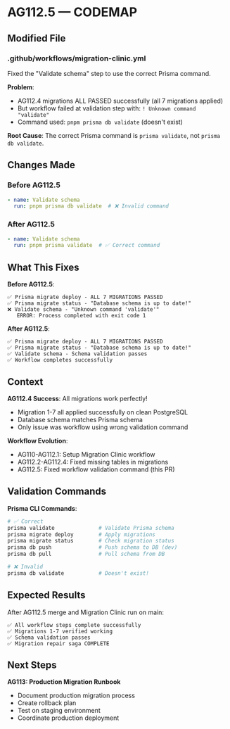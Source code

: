 # AG112.5 — CODEMAP

## Modified File

### .github/workflows/migration-clinic.yml
Fixed the "Validate schema" step to use the correct Prisma command.

**Problem**:
- AG112.4 migrations ALL PASSED successfully (all 7 migrations applied)
- But workflow failed at validation step with: `! Unknown command "validate"`
- Command used: `pnpm prisma db validate` (doesn't exist)

**Root Cause**:
The correct Prisma command is `prisma validate`, not `prisma db validate`.

## Changes Made

### Before AG112.5
```yaml
- name: Validate schema
  run: pnpm prisma db validate  # ❌ Invalid command
```

### After AG112.5
```yaml
- name: Validate schema
  run: pnpm prisma validate  # ✅ Correct command
```

## What This Fixes

**Before AG112.5**:
```
✅ Prisma migrate deploy - ALL 7 MIGRATIONS PASSED
✅ Prisma migrate status - "Database schema is up to date!"
❌ Validate schema - "Unknown command 'validate'"
   ERROR: Process completed with exit code 1
```

**After AG112.5**:
```
✅ Prisma migrate deploy - ALL 7 MIGRATIONS PASSED
✅ Prisma migrate status - "Database schema is up to date!"
✅ Validate schema - Schema validation passes
✅ Workflow completes successfully
```

## Context

**AG112.4 Success**: All migrations work perfectly!
- Migration 1-7 all applied successfully on clean PostgreSQL
- Database schema matches Prisma schema
- Only issue was workflow using wrong validation command

**Workflow Evolution**:
- AG110-AG112.1: Setup Migration Clinic workflow
- AG112.2-AG112.4: Fixed missing tables in migrations
- AG112.5: Fixed workflow validation command (this PR)

## Validation Commands

**Prisma CLI Commands**:
```bash
# ✅ Correct
prisma validate              # Validate Prisma schema
prisma migrate deploy        # Apply migrations
prisma migrate status        # Check migration status
prisma db push               # Push schema to DB (dev)
prisma db pull               # Pull schema from DB

# ❌ Invalid
prisma db validate           # Doesn't exist!
```

## Expected Results

After AG112.5 merge and Migration Clinic run on main:
```
✅ All workflow steps complete successfully
✅ Migrations 1-7 verified working
✅ Schema validation passes
✅ Migration repair saga COMPLETE
```

## Next Steps

**AG113: Production Migration Runbook**
- Document production migration process
- Create rollback plan
- Test on staging environment
- Coordinate production deployment
